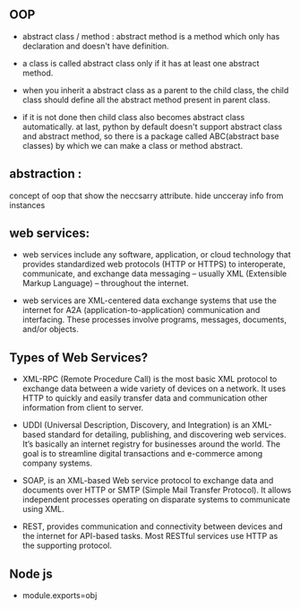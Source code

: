 ## OOP

- abstract class / method :
  abstract method is a method which only has declaration and doesn't have definition.

- a class is called abstract class only if it has at least one abstract method.

- when you inherit a abstract class as a parent to the child class, the child class should define all the abstract method present in parent class.
- if it is not done then child class also becomes abstract class automatically.
  at last, python by default doesn't support abstract class and abstract method, so there is a package called ABC(abstract base classes) by which we can make a class or method abstract.

## abstraction :

concept of oop that show the neccsarry attribute. hide uncceray info from instances

## web services:

- web services include any software, application, or cloud technology that provides standardized web protocols (HTTP or HTTPS) to interoperate, communicate, and exchange data messaging – usually XML (Extensible Markup Language) – throughout the internet.

- web services are XML-centered data exchange systems that use the internet for A2A (application-to-application) communication and interfacing. These processes involve programs, messages, documents, and/or objects.

## Types of Web Services?

- XML-RPC (Remote Procedure Call) is the most basic XML protocol to exchange data between a wide variety of devices on a network. It uses HTTP to quickly and easily transfer data and communication other information from client to server.

- UDDI (Universal Description, Discovery, and Integration) is an XML-based standard for detailing, publishing, and discovering web services. It’s basically an internet registry for businesses around the world. The goal is to streamline digital transactions and e-commerce among company systems.

- SOAP, is an XML-based Web service protocol to exchange data and documents over HTTP or SMTP (Simple Mail Transfer Protocol). It allows independent processes operating on disparate systems to communicate using XML.

- REST, provides communication and connectivity between devices and the internet for API-based tasks. Most RESTful services use HTTP as the supporting protocol.

## Node js

- module.exports=obj
